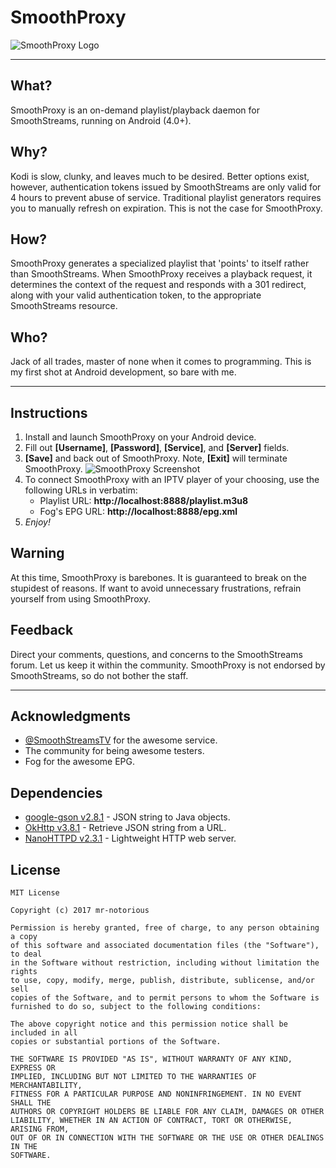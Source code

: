 # SmoothProxy

![SmoothProxy Logo](http://i.imgur.com/bDCIRp4.png "Logo courtesy of r/SmoothStreamsTV")

---

## What?
SmoothProxy is an on-demand playlist/playback daemon for SmoothStreams, running on Android (4.0+).

## Why?
Kodi is slow, clunky, and leaves much to be desired. Better options exist, however, authentication tokens issued by SmoothStreams are only valid for 4 hours to prevent abuse of service. Traditional playlist generators requires you to manually refresh on expiration. This is not the case for SmoothProxy.

## How?
SmoothProxy generates a specialized playlist that 'points' to itself rather than SmoothStreams. When SmoothProxy receives a playback request, it determines the context of the request and responds with a 301 redirect, along with your valid authentication token, to the appropriate SmoothStreams resource. 

## Who?
Jack of all trades, master of none when it comes to programming. This is my first shot at Android development, so bare with me.

---

## Instructions
1. Install and launch SmoothProxy on your Android device. 
2. Fill out **[Username]**, **[Password]**, **[Service]**, and **[Server]** fields.
3. **[Save]** and back out of SmoothProxy. Note, **[Exit]** will terminate SmoothProxy.
![SmoothProxy Screenshot](http://i.imgur.com/zg6sEaR.png)
4. To connect SmoothProxy with an IPTV player of your choosing, use the following URLs in verbatim:
    * Playlist URL: **http://localhost:8888/playlist.m3u8**
    * Fog's EPG URL: **http://localhost:8888/epg.xml**
5. *Enjoy!*

## Warning
At this time, SmoothProxy is barebones. It is guaranteed to break on the stupidest of reasons. If want to avoid unnecessary frustrations, refrain yourself from using SmoothProxy.

## Feedback
Direct your comments, questions, and concerns to the SmoothStreams forum. Let us keep it within the community. SmoothProxy is not endorsed by SmoothStreams, so do not bother the staff.

---

## Acknowledgments
* [@SmoothStreamsTV](https://twitter.com/smoothstreamstv) for the awesome service. 
* The community for being awesome testers.
* Fog for the awesome EPG.  

## Dependencies 
* [google-gson v2.8.1](https://github.com/google/gson) - JSON string to Java objects.
* [OkHttp v3.8.1](https://github.com/square/okhttp) - Retrieve JSON string from a URL.
* [NanoHTTPD v2.3.1](https://github.com/NanoHttpd/nanohttpd) - Lightweight HTTP web server. 

## License
```
MIT License

Copyright (c) 2017 mr-notorious

Permission is hereby granted, free of charge, to any person obtaining a copy
of this software and associated documentation files (the "Software"), to deal
in the Software without restriction, including without limitation the rights
to use, copy, modify, merge, publish, distribute, sublicense, and/or sell
copies of the Software, and to permit persons to whom the Software is
furnished to do so, subject to the following conditions:

The above copyright notice and this permission notice shall be included in all
copies or substantial portions of the Software.

THE SOFTWARE IS PROVIDED "AS IS", WITHOUT WARRANTY OF ANY KIND, EXPRESS OR
IMPLIED, INCLUDING BUT NOT LIMITED TO THE WARRANTIES OF MERCHANTABILITY,
FITNESS FOR A PARTICULAR PURPOSE AND NONINFRINGEMENT. IN NO EVENT SHALL THE
AUTHORS OR COPYRIGHT HOLDERS BE LIABLE FOR ANY CLAIM, DAMAGES OR OTHER
LIABILITY, WHETHER IN AN ACTION OF CONTRACT, TORT OR OTHERWISE, ARISING FROM,
OUT OF OR IN CONNECTION WITH THE SOFTWARE OR THE USE OR OTHER DEALINGS IN THE
SOFTWARE.
```
